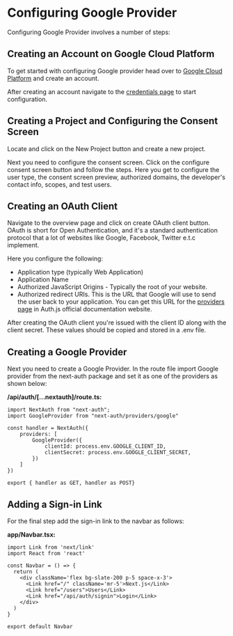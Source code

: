 # Configuring Google Provider

Configuring Google Provider involves a number of steps:

## Creating an Account on Google Cloud Platform

To get started with configuring Google provider head over to [Google Cloud Platform](https://console.cloud.google.com/) and create an account. 

After creating an account navigate to the [credentials page](https://console.cloud.google.com/apis/credentials) to start configuration. 

## Creating a Project and Configuring the Consent Screen

Locate and click on the New Project button and create a new project. 

Next you need to configure the consent screen. Click on the configure consent screen button and follow the steps. Here you get to configure the user type, the consent screen preview, authorized domains, the developer's contact info, scopes, and test users. 

## Creating an OAuth Client

Navigate to the overview page and click on create OAuth client button. OAuth is short for Open Authentication, and it's a standard authentication protocol that a lot of websites like Google, Facebook, Twitter e.t.c implement.

Here you configure the following:

- Application type (typically Web Application)
- Application Name
- Authorized JavaScript Origins - Typically the root of your website.
- Authorized redirect URIs. This is the URL that Google will use to send the user back to your application. You can get this URL for the [providers page](https://authjs.dev/getting-started/providers/google) in Auth.js official documentation website.

After creating the OAuth client you're issued with the client ID along with the client secret. These values should be copied and stored in a .env file.

## Creating a Google Provider

Next you need to create a Google Provider. In the route file import Google provider from the next-auth package and set it as one of the providers as shown below:

**/api/auth/[...nextauth]/route.ts:**

```TS
import NextAuth from "next-auth";
import GoogleProvider from "next-auth/providers/google"

const handler = NextAuth({
    providers: [
        GoogleProvider({
            clientId: process.env.GOOGLE_CLIENT_ID,
            clientSecret: process.env.GOOGLE_CLIENT_SECRET,
        })
    ]
})

export { handler as GET, handler as POST}
```

## Adding a Sign-in Link

For the final step add the sign-in link to the navbar as follows:

**app/Navbar.tsx:**

```TSX
import Link from 'next/link'
import React from 'react'

const Navbar = () => {
  return (
    <div className='flex bg-slate-200 p-5 space-x-3'>
      <Link href="/" className='mr-5'>Next.js</Link>
      <Link href="/users">Users</Link>
      <Link href="/api/auth/signin">Login</Link>
    </div>
  )
}

export default Navbar

```
